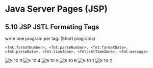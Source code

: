 Java Server Pages (JSP)
=======================


5.10 JSP JSTL Formating Tags
----------------------------
write one program per tag. (Short programs) 

`<fmt:formatNumber>, <fmt:parseNumber>, <fmt:formatDate>, <fmt:parseDate>, <fmt:timeZone>, <fmt:setTimeZone>, <fmt:message>`



![5 10 3](https://cloud.githubusercontent.com/assets/16961604/14279737/97f27b48-fb4c-11e5-8023-7f67c7520ac8.png)
![5 10 4](https://cloud.githubusercontent.com/assets/16961604/14279738/97f8930c-fb4c-11e5-8cd4-eb994c159b5e.png)
![5 10 5](https://cloud.githubusercontent.com/assets/16961604/14279739/97ff2d84-fb4c-11e5-8ade-cb8b89910777.png)
![5 10 6](https://cloud.githubusercontent.com/assets/16961604/14279740/980e7f96-fb4c-11e5-8e42-da1d4d6813ee.png)
![5 10 1](https://cloud.githubusercontent.com/assets/16961604/14279741/9813f39a-fb4c-11e5-9cc5-bcb0075fa590.png)
![5 10 2](https://cloud.githubusercontent.com/assets/16961604/14279742/98181d26-fb4c-11e5-9715-e601e7e09e62.png)
